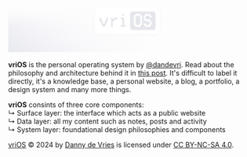 ![vriOS](../vriOS-gh-banner.jpg)

**vriOS** is the personal operating system by [@dandevri](#). Read about the philosophy and architecture behind it in [this post](#). It's difficult to label it directly, it's a knowledge base, a personal website, a blog, a portfolio, a design system and many more things.

**vriOS** consints of three core components:  
↳ Surface layer: the interface which acts as a public website  
↳ Data layer: all my content such as notes, posts and activity  
↳ System layer: foundational design philosophies and components

[vriOS](https://github.com/systemdes/) © 2024 by [Danny de Vries](https://wwww.github.com/dandevri) is licensed under [CC BY-NC-SA 4.0](http://creativecommons.org/licenses/by-nc-sa/4.0/?ref=chooser-v1).
